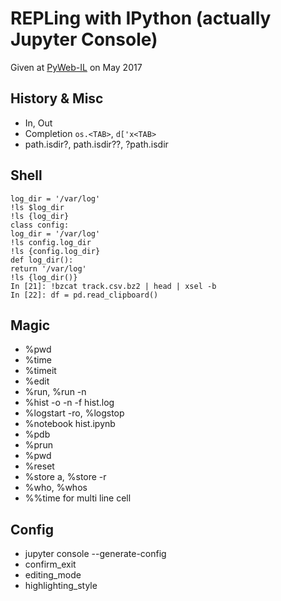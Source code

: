# REPLing with IPython (actually Jupyter Console)

Given at [PyWeb-IL](https://www.meetup.com/PyWeb-IL/) on May 2017

## History & Misc
* In, Out
* Completion `os.<TAB>`, `d['x<TAB>`
* path.isdir?, path.isdir??, ?path.isdir


## Shell
    log_dir = '/var/log'
    !ls $log_dir
    !ls {log_dir}
    class config:
	log_dir = '/var/log'
    !ls config.log_dir
    !ls {config.log_dir}
    def log_dir():
	return '/var/log'
    !ls {log_dir()}
    In [21]: !bzcat track.csv.bz2 | head | xsel -b
    In [22]: df = pd.read_clipboard()

## Magic
* %pwd
* %time
* %timeit
* %edit
* %run, %run -n
* %hist -o -n -f hist.log
* %logstart -ro, %logstop
* %notebook hist.ipynb
* %pdb
* %prun
* %pwd
* %reset
* %store a, %store -r
* %who, %whos
* %%time for multi line cell

## Config

* jupyter console --generate-config
* confirm_exit
* editing_mode
* highlighting_style    

